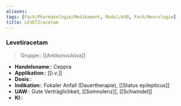 ```yaml
---
aliases: 
tags: [Fach/Pharmakologie/Medikament, Modul/m30, Fach/Neurologie]
title: LEVETIracetam
---
```

 ### Levetiracetam
> Gruppe:: [[Antikonvulsiva]]
- **Handelsname**:: Ceppra
- **Applikation**:: [[i.v.]]
- **Dosis**:: 
- **Indikation**:: Fokaler Anfall (Dauertherapie), [[Status epilepticus]]
- **UAW**:: Gute Verträglichkeit, [[Somnolenz]], [[Schwindel]]
- **KI**:: 